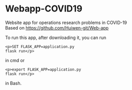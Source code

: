 # Webapp-COVID19
Website app for operations research problems in COVID-19  
Based on https://github.com/Huiwen-git/Web-app

To run this app, after downloading it, you can run
```
<p>SET FLASK_APP=application.py
flask run</p>
```  
in cmd or 
```
<p>export FLASK_APP=application.py
flask run</p>
```
in Bash. 